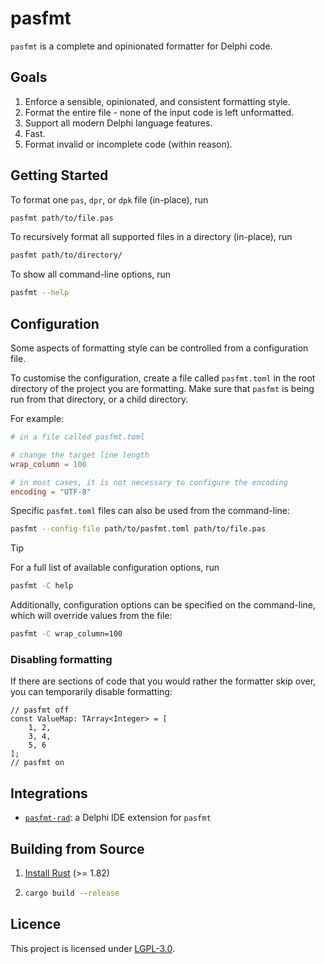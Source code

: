 # pasfmt

`pasfmt` is a complete and opinionated formatter for Delphi code.

## Goals

1. Enforce a sensible, opinionated, and consistent formatting style.
2. Format the entire file - none of the input code is left unformatted.
3. Support all modern Delphi language features.
4. Fast.
5. Format invalid or incomplete code (within reason).

## Getting Started

To format one `pas`, `dpr`, or `dpk` file (in-place), run

```sh
pasfmt path/to/file.pas
```

To recursively format all supported files in a directory (in-place), run

```sh
pasfmt path/to/directory/
```

To show all command-line options, run

```sh
pasfmt --help
```

## Configuration

Some aspects of formatting style can be controlled from a configuration file.

To customise the configuration, create a file called `pasfmt.toml` in the root directory of the project
you are formatting. Make sure that `pasfmt` is being run from that directory, or a child directory.

For example:

```toml
# in a file called pasfmt.toml

# change the target line length
wrap_column = 100

# in most cases, it is not necessary to configure the encoding
encoding = "UTF-8"
```

Specific `pasfmt.toml` files can also be used from the command-line:

```sh
pasfmt --config-file path/to/pasfmt.toml path/to/file.pas
```

> [!TIP]
> For a full list of available configuration options, run
>
> ```sh
> pasfmt -C help
> ```

Additionally, configuration options can be specified on the command-line, which will override values from the file:

```sh
pasfmt -C wrap_column=100
```

### Disabling formatting

If there are sections of code that you would rather the formatter skip over, you can temporarily disable formatting:

```delphi
// pasfmt off
const ValueMap: TArray<Integer> = [
    1, 2,
    3, 4,
    5, 6
];
// pasfmt on
```

## Integrations

- [`pasfmt-rad`](https://github.com/integrated-application-development/pasfmt-rad): a Delphi IDE extension for `pasfmt`

## Building from Source

1. [Install Rust](https://rustup.rs/) (>= 1.82)
2. ```sh
   cargo build --release
   ```

## Licence

This project is licensed under [LGPL-3.0](LICENSE.txt).
